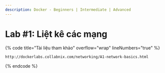 ```yaml
---
description: Docker - Beginners | Intermediate | Advanced
---
```


# Lab #1: Liệt kê các mạng



{% code title="Tài liệu tham khảo" overflow="wrap" lineNumbers="true" %}
```
http://dockerlabs.collabnix.com/networking/A1-network-basics.html
```
{% endcode %}
